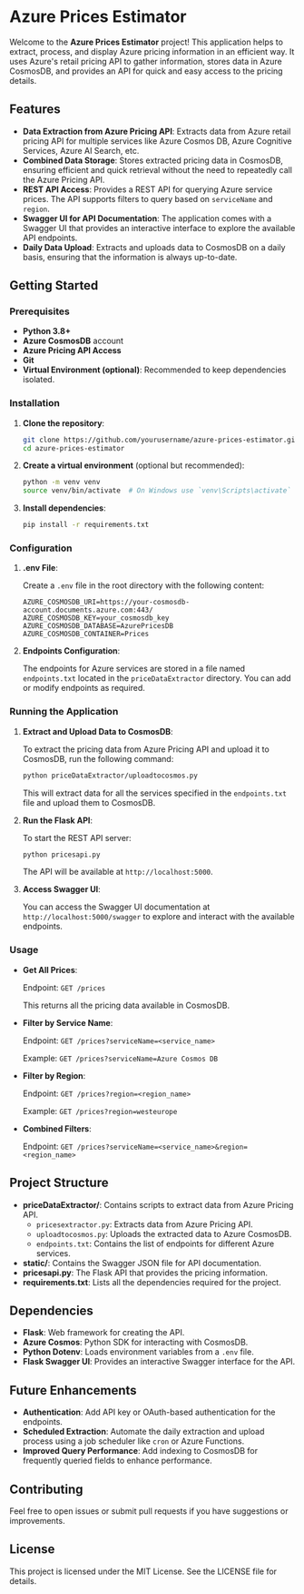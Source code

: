 # Azure Prices Estimator

Welcome to the **Azure Prices Estimator** project! This application helps to extract, process, and display Azure pricing information in an efficient way. It uses Azure's retail pricing API to gather information, stores data in Azure CosmosDB, and provides an API for quick and easy access to the pricing details.

## Features

- **Data Extraction from Azure Pricing API**: Extracts data from Azure retail pricing API for multiple services like Azure Cosmos DB, Azure Cognitive Services, Azure AI Search, etc.
- **Combined Data Storage**: Stores extracted pricing data in CosmosDB, ensuring efficient and quick retrieval without the need to repeatedly call the Azure Pricing API.
- **REST API Access**: Provides a REST API for querying Azure service prices. The API supports filters to query based on `serviceName` and `region`.
- **Swagger UI for API Documentation**: The application comes with a Swagger UI that provides an interactive interface to explore the available API endpoints.
- **Daily Data Upload**: Extracts and uploads data to CosmosDB on a daily basis, ensuring that the information is always up-to-date.

## Getting Started

### Prerequisites

- **Python 3.8+**
- **Azure CosmosDB** account
- **Azure Pricing API Access**
- **Git**
- **Virtual Environment (optional)**: Recommended to keep dependencies isolated.

### Installation

1. **Clone the repository**:

   ```sh
   git clone https://github.com/yourusername/azure-prices-estimator.git
   cd azure-prices-estimator
   ```

2. **Create a virtual environment** (optional but recommended):

   ```sh
   python -m venv venv
   source venv/bin/activate  # On Windows use `venv\Scripts\activate`
   ```

3. **Install dependencies**:

   ```sh
   pip install -r requirements.txt
   ```

### Configuration

1. **.env File**:

   Create a `.env` file in the root directory with the following content:

   ```env
   AZURE_COSMOSDB_URI=https://your-cosmosdb-account.documents.azure.com:443/
   AZURE_COSMOSDB_KEY=your_cosmosdb_key
   AZURE_COSMOSDB_DATABASE=AzurePricesDB
   AZURE_COSMOSDB_CONTAINER=Prices
   ```

2. **Endpoints Configuration**:

   The endpoints for Azure services are stored in a file named `endpoints.txt` located in the `priceDataExtractor` directory. You can add or modify endpoints as required.

### Running the Application

1. **Extract and Upload Data to CosmosDB**:

   To extract the pricing data from Azure Pricing API and upload it to CosmosDB, run the following command:

   ```sh
   python priceDataExtractor/uploadtocosmos.py
   ```

   This will extract data for all the services specified in the `endpoints.txt` file and upload them to CosmosDB.

2. **Run the Flask API**:

   To start the REST API server:

   ```sh
   python pricesapi.py
   ```

   The API will be available at `http://localhost:5000`.

3. **Access Swagger UI**:

   You can access the Swagger UI documentation at `http://localhost:5000/swagger` to explore and interact with the available endpoints.

### Usage

- **Get All Prices**:
  
  Endpoint: `GET /prices`
  
  This returns all the pricing data available in CosmosDB.

- **Filter by Service Name**:

  Endpoint: `GET /prices?serviceName=<service_name>`

  Example: `GET /prices?serviceName=Azure Cosmos DB`

- **Filter by Region**:

  Endpoint: `GET /prices?region=<region_name>`

  Example: `GET /prices?region=westeurope`

- **Combined Filters**:

  Endpoint: `GET /prices?serviceName=<service_name>&region=<region_name>`

## Project Structure

- **priceDataExtractor/**: Contains scripts to extract data from Azure Pricing API.
  - `pricesextractor.py`: Extracts data from Azure Pricing API.
  - `uploadtocosmos.py`: Uploads the extracted data to Azure CosmosDB.
  - `endpoints.txt`: Contains the list of endpoints for different Azure services.
- **static/**: Contains the Swagger JSON file for API documentation.
- **pricesapi.py**: The Flask API that provides the pricing information.
- **requirements.txt**: Lists all the dependencies required for the project.

## Dependencies

- **Flask**: Web framework for creating the API.
- **Azure Cosmos**: Python SDK for interacting with CosmosDB.
- **Python Dotenv**: Loads environment variables from a `.env` file.
- **Flask Swagger UI**: Provides an interactive Swagger interface for the API.

## Future Enhancements

- **Authentication**: Add API key or OAuth-based authentication for the endpoints.
- **Scheduled Extraction**: Automate the daily extraction and upload process using a job scheduler like `cron` or Azure Functions.
- **Improved Query Performance**: Add indexing to CosmosDB for frequently queried fields to enhance performance.

## Contributing

Feel free to open issues or submit pull requests if you have suggestions or improvements.

## License

This project is licensed under the MIT License. See the LICENSE file for details.

